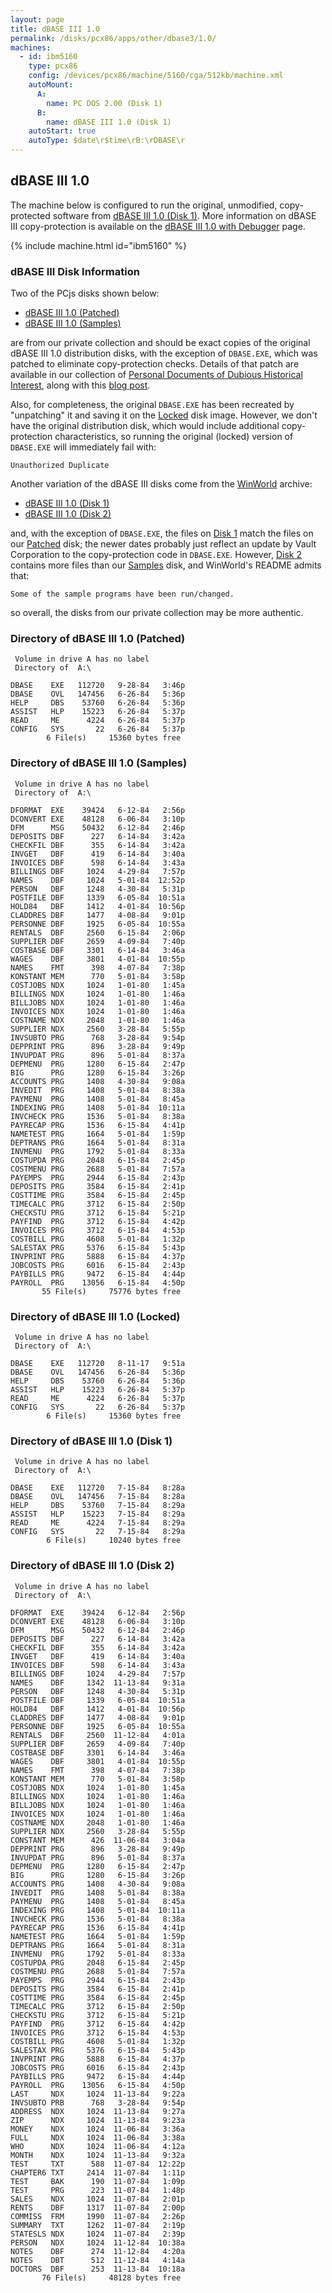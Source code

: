 ```yaml
---
layout: page
title: dBASE III 1.0
permalink: /disks/pcx86/apps/other/dbase3/1.0/
machines:
  - id: ibm5160
    type: pcx86
    config: /devices/pcx86/machine/5160/cga/512kb/machine.xml
    autoMount:
      A:
        name: PC DOS 2.00 (Disk 1)
      B:
        name: dBASE III 1.0 (Disk 1)
    autoStart: true
    autoType: $date\r$time\rB:\rDBASE\r
---
```


dBASE III 1.0
-------------

The machine below is configured to run the original, unmodified, copy-protected software from
[dBASE III 1.0 (Disk 1)](#dbase-iii-disk-information).  More information on dBASE III copy-protection
is available on the [dBASE III 1.0 with Debugger](debugger/) page.

{% include machine.html id="ibm5160" %}

### dBASE III Disk Information

Two of the PCjs disks shown below:

- [dBASE III 1.0 (Patched)](#directory-of-dbase-iii-10-patched)
- [dBASE III 1.0 (Samples)](#directory-of-dbase-iii-10-samples)

are from our private collection and should be exact copies of the original dBASE III 1.0 distribution disks, with the
exception of `DBASE.EXE`, which was patched to eliminate copy-protection checks.  Details of that patch are available
in our collection of [Personal Documents of Dubious Historical Interest](/docs/personal/#dbase-iii-copy-protection),
along with this [blog post](/blog/2017/08/11/).

Also, for completeness, the original `DBASE.EXE` has been recreated by "unpatching" it and saving it on the
[Locked](#directory-of-dbase-iii-10-locked) disk image.  However, we don't have the original distribution disk, which
would include additional copy-protection characteristics, so running the original (locked) version of `DBASE.EXE` will
immediately fail with:

	Unauthorized Duplicate

Another variation of the dBASE III disks come from the [WinWorld](https://winworldpc.com/product/dbase/iii-v10) archive:

- [dBASE III 1.0 (Disk 1)](#directory-of-dbase-iii-10-disk-1)
- [dBASE III 1.0 (Disk 2)](#directory-of-dbase-iii-10-disk-2)

and, with the exception of `DBASE.EXE`, the files on [Disk 1](#directory-of-dbase-iii-10-disk-1) match the files on our
[Patched](#directory-of-dbase-iii-10-patched) disk; the newer dates probably just reflect an update by Vault Corporation
to the copy-protection code in `DBASE.EXE`.  However, [Disk 2](#directory-of-dbase-iii-10-disk-2) contains more files
than our [Samples](#directory-of-dbase-iii-10-samples) disk, and WinWorld's README admits that:

	Some of the sample programs have been run/changed.

so overall, the disks from our private collection may be more authentic.

### Directory of dBASE III 1.0 (Patched)

	 Volume in drive A has no label
	 Directory of  A:\
	
	DBASE    EXE   112720   9-28-84   3:46p
	DBASE    OVL   147456   6-26-84   5:36p
	HELP     DBS    53760   6-26-84   5:36p
	ASSIST   HLP    15223   6-26-84   5:37p
	READ     ME      4224   6-26-84   5:37p
	CONFIG   SYS       22   6-26-84   5:37p
	        6 File(s)     15360 bytes free

### Directory of dBASE III 1.0 (Samples)

	 Volume in drive A has no label
	 Directory of  A:\
	
	DFORMAT  EXE    39424   6-12-84   2:56p
	DCONVERT EXE    48128   6-06-84   3:10p
	DFM      MSG    50432   6-12-84   2:46p
	DEPOSITS DBF      227   6-14-84   3:42a
	CHECKFIL DBF      355   6-14-84   3:42a
	INVGET   DBF      419   6-14-84   3:40a
	INVOICES DBF      598   6-14-84   3:43a
	BILLINGS DBF     1024   4-29-84   7:57p
	NAMES    DBF     1024   5-01-84  12:52p
	PERSON   DBF     1248   4-30-84   5:31p
	POSTFILE DBF     1339   6-05-84  10:51a
	HOLD84   DBF     1412   4-01-84  10:56p
	CLADDRES DBF     1477   4-08-84   9:01p
	PERSONNE DBF     1925   6-05-84  10:55a
	RENTALS  DBF     2560   6-15-84   2:06p
	SUPPLIER DBF     2659   4-09-84   7:40p
	COSTBASE DBF     3301   6-14-84   3:46a
	WAGES    DBF     3801   4-01-84  10:55p
	NAMES    FMT      398   4-07-84   7:38p
	KONSTANT MEM      770   5-01-84   3:58p
	COSTJOBS NDX     1024   1-01-80   1:45a
	BILLINGS NDX     1024   1-01-80   1:46a
	BILLJOBS NDX     1024   1-01-80   1:46a
	INVOICES NDX     1024   1-01-80   1:46a
	COSTNAME NDX     2048   1-01-80   1:46a
	SUPPLIER NDX     2560   3-28-84   5:55p
	INVSUBTO PRG      768   3-28-84   9:54p
	DEPPRINT PRG      896   3-28-84   9:49p
	INVUPDAT PRG      896   5-01-84   8:37a
	DEPMENU  PRG     1280   6-15-84   2:47p
	BIG      PRG     1280   6-15-84   3:26p
	ACCOUNTS PRG     1408   4-30-84   9:08a
	INVEDIT  PRG     1408   5-01-84   8:38a
	PAYMENU  PRG     1408   5-01-84   8:45a
	INDEXING PRG     1408   5-01-84  10:11a
	INVCHECK PRG     1536   5-01-84   8:38a
	PAYRECAP PRG     1536   6-15-84   4:41p
	NAMETEST PRG     1664   5-01-84   1:59p
	DEPTRANS PRG     1664   5-01-84   8:31a
	INVMENU  PRG     1792   5-01-84   8:33a
	COSTUPDA PRG     2048   6-15-84   2:45p
	COSTMENU PRG     2688   5-01-84   7:57a
	PAYEMPS  PRG     2944   6-15-84   2:43p
	DEPOSITS PRG     3584   6-15-84   2:41p
	COSTTIME PRG     3584   6-15-84   2:45p
	TIMECALC PRG     3712   6-15-84   2:50p
	CHECKSTU PRG     3712   6-15-84   5:21p
	PAYFIND  PRG     3712   6-15-84   4:42p
	INVOICES PRG     3712   6-15-84   4:53p
	COSTBILL PRG     4608   5-01-84   1:32p
	SALESTAX PRG     5376   6-15-84   5:43p
	INVPRINT PRG     5888   6-15-84   4:37p
	JOBCOSTS PRG     6016   6-15-84   2:43p
	PAYBILLS PRG     9472   6-15-84   4:44p
	PAYROLL  PRG    13056   6-15-84   4:50p
	       55 File(s)     75776 bytes free

### Directory of dBASE III 1.0 (Locked)

	 Volume in drive A has no label
	 Directory of  A:\
	
	DBASE    EXE   112720   8-11-17   9:51a
	DBASE    OVL   147456   6-26-84   5:36p
	HELP     DBS    53760   6-26-84   5:36p
	ASSIST   HLP    15223   6-26-84   5:37p
	READ     ME      4224   6-26-84   5:37p
	CONFIG   SYS       22   6-26-84   5:37p
	        6 File(s)     15360 bytes free

### Directory of dBASE III 1.0 (Disk 1)

	 Volume in drive A has no label
	 Directory of  A:\
	
	DBASE    EXE   112720   7-15-84   8:28a
	DBASE    OVL   147456   7-15-84   8:28a
	HELP     DBS    53760   7-15-84   8:29a
	ASSIST   HLP    15223   7-15-84   8:29a
	READ     ME      4224   7-15-84   8:29a
	CONFIG   SYS       22   7-15-84   8:29a
	        6 File(s)     10240 bytes free

### Directory of dBASE III 1.0 (Disk 2)

	 Volume in drive A has no label
	 Directory of  A:\
	
	DFORMAT  EXE    39424   6-12-84   2:56p
	DCONVERT EXE    48128   6-06-84   3:10p
	DFM      MSG    50432   6-12-84   2:46p
	DEPOSITS DBF      227   6-14-84   3:42a
	CHECKFIL DBF      355   6-14-84   3:42a
	INVGET   DBF      419   6-14-84   3:40a
	INVOICES DBF      598   6-14-84   3:43a
	BILLINGS DBF     1024   4-29-84   7:57p
	NAMES    DBF     1342  11-13-84   9:31a
	PERSON   DBF     1248   4-30-84   5:31p
	POSTFILE DBF     1339   6-05-84  10:51a
	HOLD84   DBF     1412   4-01-84  10:56p
	CLADDRES DBF     1477   4-08-84   9:01p
	PERSONNE DBF     1925   6-05-84  10:55a
	RENTALS  DBF     2560  11-12-84   4:01a
	SUPPLIER DBF     2659   4-09-84   7:40p
	COSTBASE DBF     3301   6-14-84   3:46a
	WAGES    DBF     3801   4-01-84  10:55p
	NAMES    FMT      398   4-07-84   7:38p
	KONSTANT MEM      770   5-01-84   3:58p
	COSTJOBS NDX     1024   1-01-80   1:45a
	BILLINGS NDX     1024   1-01-80   1:46a
	BILLJOBS NDX     1024   1-01-80   1:46a
	INVOICES NDX     1024   1-01-80   1:46a
	COSTNAME NDX     2048   1-01-80   1:46a
	SUPPLIER NDX     2560   3-28-84   5:55p
	CONSTANT MEM      426  11-06-84   3:04a
	DEPPRINT PRG      896   3-28-84   9:49p
	INVUPDAT PRG      896   5-01-84   8:37a
	DEPMENU  PRG     1280   6-15-84   2:47p
	BIG      PRG     1280   6-15-84   3:26p
	ACCOUNTS PRG     1408   4-30-84   9:08a
	INVEDIT  PRG     1408   5-01-84   8:38a
	PAYMENU  PRG     1408   5-01-84   8:45a
	INDEXING PRG     1408   5-01-84  10:11a
	INVCHECK PRG     1536   5-01-84   8:38a
	PAYRECAP PRG     1536   6-15-84   4:41p
	NAMETEST PRG     1664   5-01-84   1:59p
	DEPTRANS PRG     1664   5-01-84   8:31a
	INVMENU  PRG     1792   5-01-84   8:33a
	COSTUPDA PRG     2048   6-15-84   2:45p
	COSTMENU PRG     2688   5-01-84   7:57a
	PAYEMPS  PRG     2944   6-15-84   2:43p
	DEPOSITS PRG     3584   6-15-84   2:41p
	COSTTIME PRG     3584   6-15-84   2:45p
	TIMECALC PRG     3712   6-15-84   2:50p
	CHECKSTU PRG     3712   6-15-84   5:21p
	PAYFIND  PRG     3712   6-15-84   4:42p
	INVOICES PRG     3712   6-15-84   4:53p
	COSTBILL PRG     4608   5-01-84   1:32p
	SALESTAX PRG     5376   6-15-84   5:43p
	INVPRINT PRG     5888   6-15-84   4:37p
	JOBCOSTS PRG     6016   6-15-84   2:43p
	PAYBILLS PRG     9472   6-15-84   4:44p
	PAYROLL  PRG    13056   6-15-84   4:50p
	LAST     NDX     1024  11-13-84   9:22a
	INVSUBTO PRB      768   3-28-84   9:54p
	ADDRESS  NDX     1024  11-13-84   9:27a
	ZIP      NDX     1024  11-13-84   9:23a
	MONEY    NDX     1024  11-06-84   3:36a
	FULL     NDX     1024  11-06-84   3:38a
	WHO      NDX     1024  11-06-84   4:12a
	MONTH    NDX     1024  11-13-84   9:32a
	TEST     TXT      588  11-07-84  12:22p
	CHAPTER6 TXT     2414  11-07-84   1:11p
	TEST     BAK      190  11-07-84   1:09p
	TEST     PRG      223  11-07-84   1:48p
	SALES    NDX     1024  11-07-84   2:01p
	RENTS    DBF     1317  11-07-84   2:00p
	COMMISS  FRM     1990  11-07-84   2:26p
	SUMMARY  TXT     1262  11-07-84   2:19p
	STATESLS NDX     1024  11-07-84   2:39p
	PERSON   NDX     1024  11-12-84  10:38a
	NOTES    DBF      274  11-12-84   4:20a
	NOTES    DBT      512  11-12-84   4:14a
	DOCTORS  DBF      253  11-13-84  10:18a
	       76 File(s)     48128 bytes free
